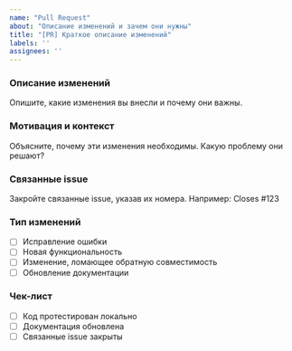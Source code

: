```yaml
---
name: "Pull Request"
about: "Описание изменений и зачем они нужны"
title: "[PR] Краткое описание изменений"
labels: ''
assignees: ''
---
```


### Описание изменений

Опишите, какие изменения вы внесли и почему они важны.

### Мотивация и контекст

Объясните, почему эти изменения необходимы. Какую проблему они решают?

### Связанные issue

Закройте связанные issue, указав их номера. Например:
Closes #123

### Тип изменений

- [ ] Исправление ошибки
- [ ] Новая функциональность
- [ ] Изменение, ломающее обратную совместимость
- [ ] Обновление документации

### Чек-лист

- [ ] Код протестирован локально
- [ ] Документация обновлена
- [ ] Связанные issue закрыты
